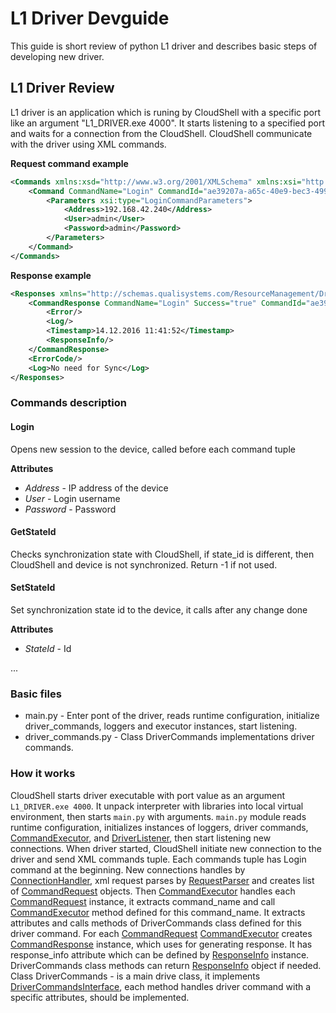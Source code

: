 # L1 Driver Devguide
This guide is short review of python L1 driver and describes basic steps of developing new driver.

## L1 Driver Review

L1 driver is an application which is runing by CloudShell with a specific port like an argument "L1_DRIVER.exe 4000". 
It starts listening to a specified port and waits for a connection from the CloudShell. 
CloudShell communicate with the driver using XML commands.

**Request command example**
```xml
<Commands xmlns:xsd="http://www.w3.org/2001/XMLSchema" xmlns:xsi="http://www.w3.org/2001/XMLSchema-instance" xmlns="http://schemas.qualisystems.com/ResourceManagement/DriverCommands.xsd">
    <Command CommandName="Login" CommandId="ae39207a-a65c-40e9-bec3-4996ddcef727">
        <Parameters xsi:type="LoginCommandParameters">
            <Address>192.168.42.240</Address>
            <User>admin</User>
            <Password>admin</Password>
        </Parameters>
    </Command>
</Commands>
```
**Response example**
```xml
<Responses xmlns="http://schemas.qualisystems.com/ResourceManagement/DriverCommandResult.xsd" Success="true">
    <CommandResponse CommandName="Login" Success="true" CommandId="ae39207a-a65c-40e9-bec3-4996ddcef727">
        <Error/>
        <Log/>
        <Timestamp>14.12.2016 11:41:52</Timestamp>
        <ResponseInfo/>
    </CommandResponse>
    <ErrorCode/>
    <Log>No need for Sync</Log>
</Responses>
```

### Commands description

#### Login
Opens new session to the device, called before each command tuple

**Attributes**
* *Address* - IP address of the device
*  *User* - Login username
*  *Password* - Password

#### GetStateId
Checks synchronization state with CloudShell, if state_id is different, then CloudShell and device is not synchronized. Return -1 if not used.

#### SetStateId
Set synchronization state id to the device, it calls after any change done

**Attributes**
* *StateId* - Id

...

### Basic files
* main.py - Enter pont of the driver, reads runtime configuration, initialize driver_commands, loggers and executor instances, start listening.
* driver_commands.py - Class DriverCommands implementations driver commands.

### How it works
CloudShell starts driver executable with port value as an argument ```L1_DRIVER.exe 4000```. It unpack interpreter with libraries into local virtual environment, then starts ```main.py``` with arguments.
```main.py``` module reads runtime configuration, initializes instances of loggers, driver commands, [CommandExecutor](https://github.com/QualiSystems/cloudshell-L1-networking-core/blob/refactoring/cloudshell/layer_one/core/command_executor.py), and [DriverListener](https://github.com/QualiSystems/cloudshell-L1-networking-core/blob/refactoring/cloudshell/layer_one/core/driver_listener.py), then start listening new connections. 
When driver started, CloudShell initiate new connection to the driver and send XML commands tuple. Each commands tuple has Login command at the beginning. 
New connections handles by [ConnectionHandler](https://github.com/QualiSystems/cloudshell-L1-networking-core/blob/refactoring/cloudshell/layer_one/core/connection_handler.py), xml request parses by [RequestParser](https://github.com/QualiSystems/cloudshell-L1-networking-core/blob/refactoring/cloudshell/layer_one/core/request/requests_parser.py) and creates list of [CommandRequest](https://github.com/QualiSystems/cloudshell-L1-networking-core/blob/refactoring/cloudshell/layer_one/core/request/command_request.py) objects.
Then [CommandExecutor](https://github.com/QualiSystems/cloudshell-L1-networking-core/blob/refactoring/cloudshell/layer_one/core/command_executor.py) handles each [CommandRequest](https://github.com/QualiSystems/cloudshell-L1-networking-core/blob/refactoring/cloudshell/layer_one/core/request/command_request.py) instance, it extracts command_name and call [CommandExecutor](https://github.com/QualiSystems/cloudshell-L1-networking-core/blob/refactoring/cloudshell/layer_one/core/command_executor.py) method defined for this command_name. It extracts attributes and calls methods of DriverCommands class defined for this driver command.
For each [CommandRequest](https://github.com/QualiSystems/cloudshell-L1-networking-core/blob/refactoring/cloudshell/layer_one/core/request/command_request.py) [CommandExecutor](https://github.com/QualiSystems/cloudshell-L1-networking-core/blob/refactoring/cloudshell/layer_one/core/command_executor.py) creates [CommandResponse](https://github.com/QualiSystems/cloudshell-L1-networking-core/blob/refactoring/cloudshell/layer_one/core/response/command_response.py) instance, which uses for generating response. It has response_info attribute which can be defined by [ResponseInfo](https://github.com/QualiSystems/cloudshell-L1-networking-core/blob/refactoring/cloudshell/layer_one/core/response/response_info.py) instance.
DriverCommands class methods can return [ResponseInfo](https://github.com/QualiSystems/cloudshell-L1-networking-core/blob/refactoring/cloudshell/layer_one/core/response/response_info.py) object if needed. 
Class DriverCommands - is a main drive class, it implements [DriverCommandsInterface](https://github.com/QualiSystems/cloudshell-L1-networking-core/blob/refactoring/cloudshell/layer_one/core/driver_commands_interface.py), each method handles driver command with a specific attributes, should be implemented. 
